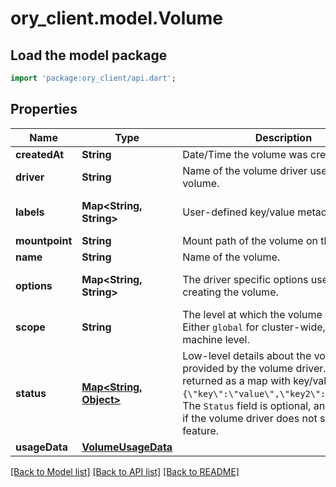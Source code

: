 # ory_client.model.Volume

## Load the model package
```dart
import 'package:ory_client/api.dart';
```

## Properties
Name | Type | Description | Notes
------------ | ------------- | ------------- | -------------
**createdAt** | **String** | Date/Time the volume was created. | [optional] 
**driver** | **String** | Name of the volume driver used by the volume. | 
**labels** | **Map<String, String>** | User-defined key/value metadata. | [default to const {}]
**mountpoint** | **String** | Mount path of the volume on the host. | 
**name** | **String** | Name of the volume. | 
**options** | **Map<String, String>** | The driver specific options used when creating the volume. | [default to const {}]
**scope** | **String** | The level at which the volume exists. Either `global` for cluster-wide, or `local` for machine level. | 
**status** | [**Map<String, Object>**](Object.md) | Low-level details about the volume, provided by the volume driver. Details are returned as a map with key/value pairs: `{\"key\":\"value\",\"key2\":\"value2\"}`.  The `Status` field is optional, and is omitted if the volume driver does not support this feature. | [optional] [default to const {}]
**usageData** | [**VolumeUsageData**](VolumeUsageData.md) |  | [optional] 

[[Back to Model list]](../README.md#documentation-for-models) [[Back to API list]](../README.md#documentation-for-api-endpoints) [[Back to README]](../README.md)


